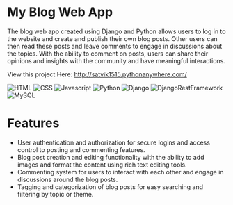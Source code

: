 # My Blog Web App

The blog web app created using Django and Python allows users to log in to the website and create and publish their own blog posts. Other users can then read these posts and leave comments to engage in discussions about the topics. With the ability to comment on posts, users can share their opinions and insights with the community and have meaningful interactions.

View this project Here: http://satvik1515.pythonanywhere.com/

![HTML](https://img.shields.io/badge/-HTML-gray?style=flat&logo=html5)
![CSS](https://img.shields.io/badge/-CSS-1fb30e?style=flat&logo=css3)
![Javascript](https://img.shields.io/badge/-JavaScript-black?style=flat&logo=javascript)
![Python](https://img.shields.io/badge/-Python-black?style=flat&logo=python)
![Django](https://img.shields.io/badge/-Django-9ef0b4?style=flat&logo=django&logoColor=darkgreen)
![DjangoRestFramework](https://img.shields.io/badge/-Django%20Rest%20Framework-9ef0b4?style=flat)
![MySQL](https://img.shields.io/badge/-MySQL-white?style=flat&logo=sqlite&logoColor=blue)

# Features

* User authentication and authorization for secure logins and access control to posting and commenting features.
* Blog post creation and editing functionality with the ability to add images and format the content using rich text editing tools.
* Commenting system for users to interact with each other and engage in discussions around the blog posts.
* Tagging and categorization of blog posts for easy searching and filtering by topic or theme.
